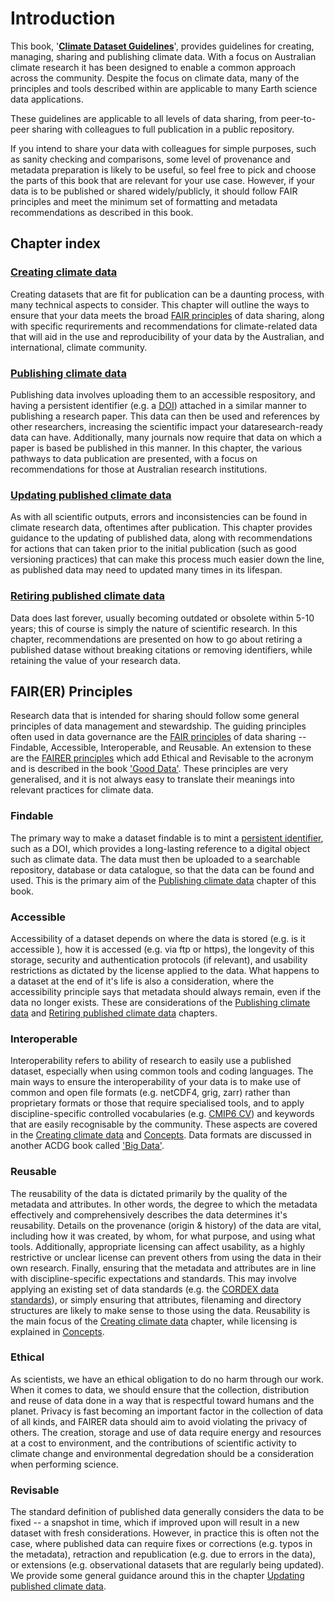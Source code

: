 # Introduction

This book, '**[Climate Dataset Guidelines](https://acdguide.github.io/Governance/)**', provides guidelines for creating, managing, sharing and publishing climate data. With a focus on Australian climate research it has been designed to enable a common approach across the community. Despite the focus on climate data, many of the principles and tools described within are applicable to many Earth science data applications.

These guidelines are applicable to all levels of data sharing, from peer-to-peer sharing with colleagues to full publication in a public repository. 

If you intend to share your data with colleagues for simple purposes, such as sanity checking and comparisons, some level of provenance and metadata preparation is likely to be useful, so feel free to pick and choose the parts of this book that are relevant for your use case. However, if your data is to be published or shared widely/publicly, it should follow FAIR principles and meet the minimum set of formatting and metadata recommendations as described in this book.


## Chapter index

### **[Creating climate data](create/create-intro.md)**
Creating datasets that are fit for publication can be a daunting process, with many technical aspects to consider. This chapter will outline the ways to ensure that your data meets the broad [FAIR principles](https://www.go-fair.org/fair-principles/) of data sharing, along with specific requrirements and recommendations for climate-related data that will aid in the use and reproducibility of your data by the Australian, and international, climate community.

### **[Publishing climate data](publish/publish-intro.md)**
Publishing data involves uploading them to an accessible respository, and having a persistent identifier (e.g. a [DOI](https://www.doi.org/)) attached in a similar manner to publishing a research paper. This data can then be used and references by other researchers, increasing the scientific impact your dataresearch-ready data can have. Additionally, many journals now require that data on which a paper is based be published in this manner. In this chapter, the various pathways to data publication are presented, with a focus on recommendations for those at Australian research institutions.

### **[Updating published climate data](update/update-intro.md)**
As with all scientific outputs, errors and inconsistencies can be found in climate research data, oftentimes after publication. This chapter provides guidance to the updating of published data, along with recommendations for actions that can taken prior to the initial publication (such as good versioning practices) that can make this process much easier down the line, as published data may need to updated many times in its lifespan.


### **[Retiring published climate data](retire/retire-intro.md)**
Data does last forever, usually becoming outdated or obsolete within 5-10 years; this of course is simply the nature of scientific research. In this chapter, recommendations are presented on how to go about retiring a published datase without breaking citations or removing identifiers, while retaining the value of your research data. 


## FAIR(ER) Principles
Research data that is intended for sharing should follow some general principles of data management and stewardship. The guiding principles often used in data governance are the [FAIR principles](https://www.go-fair.org/fair-principles/) of data sharing -- Findable, Accessible, Interoperable, and Reusable. An extension to these are the [FAIRER principles](https://www.spatialised.net/fairer-data/) which add Ethical and Revisable to the acronym and is described in the book ['Good Data'](https://networkcultures.org/blog/publication/tod-29-good-data/). These principles are very generalised, and it is not always easy to translate their meanings into relevant practices for climate data.

### Findable
The primary way to make a dataset findable is to mint a [persistent identifier](concepts/pids.md), such as a DOI, which provides a long-lasting reference to a digital object such as climate data. The data must then be uploaded to a searchable repository, database or data catalogue, so that the data can be found and used. This is the primary aim of the [Publishing climate data](publish/publish-intro.md) chapter of this book.

### Accessible 
Accessibility of a dataset depends on where the data is stored (e.g. is it accessible ), how it is accessed (e.g. via ftp or https), the longevity of this storage, security and authentication protocols (if relevant), and usability restrictions as dictated by the license applied to the data. What happens to a dataset at the end of it's life is also a consideration, where the accessibility principle says that metadata should always remain, even if the data no longer exists. These are considerations of the [Publishing climate data](publish/publish-intro.md) and [Retiring published climate data](retire/retire-intro.md) chapters.

### Interoperable
Interoperability refers to ability of research to easily use a published dataset, especially when using common tools and coding languages. The main ways to ensure the interoperability of your data is to make use of common and open file formats (e.g. netCDF4, grig, zarr) rather than proprietary formats or those that require specialised tools, and to apply discipline-specific controlled vocabularies (e.g. [CMIP6 CV](https://github.com/WCRP-CMIP/CMIP6_CVs)) and keywords that are easily recognisable by the community. These aspects are covered in the [Creating climate data](create/create-intro.md) and [Concepts](concepts/controlled-vocab.md). Data formats are discussed in another ACDG book called ['Big Data'](https://acdguide.github.io/BigData/data_storage.html).

### Reusable
The reusability of the data is dictated primarily by the quality of the metadata and attributes. In other words, the degree to which the metadata effectively and comprehensively describes the data determines it's reusability. Details on the provenance (origin & history) of the data are vital, including how it was created, by whom, for what purpose, and using what tools. Additionally, appropriate licensing can affect usability, as a highly restrictive or unclear license can prevent others from using the data in their own research. Finally, ensuring that the metadata and attributes are in line with discipline-specific expectations and standards. This may involve applying an existing set of data standards (e.g. the [CORDEX data standards](http://is-enes-data.github.io/CORDEX_adjust_drs.pdf)), or simply ensuring that attributes, filenaming and directory structures are likely to make sense to those using the data. Reusability is the main focus of the [Creating climate data](create/create-intro.md) chapter, while licensing is explained in [Concepts](concepts/license.md).

### Ethical
As scientists, we have an ethical obligation to do no harm through our work. When it comes to data, we should ensure that the collection, distribution and reuse of data done in a way that is respectful toward humans and the planet. Privacy is fast becoming an important factor in the collection of data of all kinds, and FAIRER data should aim to avoid violating the privacy of others. The creation, storage and use of data require energy and resources at a cost to environment, and the contributions of scientific activity to climate change and environmental degredation should be a consideration when performing science.

### Revisable
The standard definition of published data generally considers the data to be fixed -- a snapshot in time, which if improved upon will result in a new dataset with fresh considerations. However, in practice this is often not the case, where published data can require fixes or corrections (e.g. typos in the metadata), retraction and republication (e.g. due to errors in the data), or extensions (e.g. observational datasets that are regularly being updated). We provide some general guidance around this in the chapter [Updating published climate data](update/update-intro.md).
